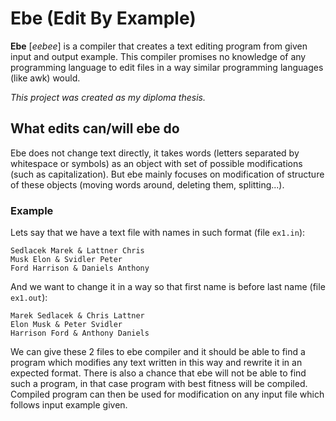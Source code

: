 # Ebe (Edit By Example)

**Ebe** [_eebee_] is a compiler that creates a text editing program from given input and output example.
This compiler promises no knowledge of any programming language to edit files in a way similar programming languages (like awk) would.

_This project was created as my diploma thesis._

## What edits can/will ebe do

Ebe does not change text directly, it takes words (letters separated by whitespace or symbols) as an object with set of possible modifications (such as capitalization). But ebe mainly focuses on modification of structure of these objects (moving words around, deleting them, splitting...).

### Example

Lets say that we have a text file with names in such format (file `ex1.in`):
```
Sedlacek Marek & Lattner Chris
Musk Elon & Svidler Peter
Ford Harrison & Daniels Anthony
```

And we want to change it in a way so that first name is before last name (file `ex1.out`):
```
Marek Sedlacek & Chris Lattner
Elon Musk & Peter Svidler
Harrison Ford & Anthony Daniels
```

We can give these 2 files to ebe compiler and it should be able to find a program which modifies any text written in this way and rewrite it in an expected format. There is also a chance that ebe will not be able to find such a program, in that case program with best fitness will be compiled. Compiled program can then be used for modification on any input file which follows input example given.
